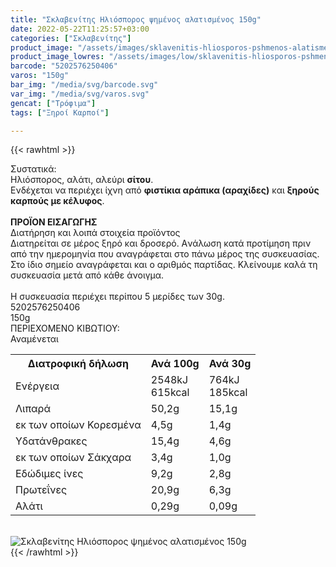 ```yaml
---
title: "Σκλαβενίτης Ηλιόσπορος ψημένος αλατισμένος 150g"
date: 2022-05-22T11:25:57+03:00
categories: ["Σκλαβενίτης"]
product_image: "/assets/images/sklavenitis-hliosporos-pshmenos-alatismenos-150g.jpg"
product_image_lowres: "/assets/images/low/sklavenitis-hliosporos-pshmenos-alatismenos-150g.jpg"
barcode: "5202576250406"
varos: "150g"
bar_img: "/media/svg/barcode.svg"
var_img: "/media/svg/varos.svg"
gencat: ["Τρόφιμα"]
tags: ["Ξηροί Καρποί"]

---
```

{{< rawhtml >}}

<div class="sload513"><div class="product"><div id="sistatika">Συστατικά:</div><div class="alltext">Ηλιόσπορος, αλάτι, αλεύρι <b>σίτου</b>.<br>Ενδέχεται να περιέχει ίχνη από <b>φιστίκια αράπικα (αραχίδες)</b> και <b>ξηρούς καρπούς με κέλυφος</b>.<br><br><b>ΠΡΟΪΟΝ ΕΙΣΑΓΩΓΗΣ</b></div><div id="loipa">Διατήρηση και λοιπά στοιχεία προϊόντος</div><div class="alltext">Διατηρείται σε μέρος ξηρό και δροσερό. Aνάλωση κατά προτίμηση πριν από την ημερομηνία που αναγράφεται στο πάνω μέρος της συσκευασίας. Στο ίδιο σημείο αναγράφεται και ο αριθμός παρτίδας. Κλείνουμε καλά τη συσκευασία μετά από κάθε άνοιγμα.<br><br>Η συσκευασία περιέχει περίπου 5 μερίδες των 30g.</div><div id="barcode"><div id="barimage1"></div><span id="bartext">5202576250406</span></div><div id="varos"><div id="varosimage1"></div><span id="varostext">150g</span></div><div id="kivotio">ΠΕΡΙΕΧΟΜΕΝΟ ΚΙΒΩΤΙΟΥ:<br>Αναμένεται</div><div class="tabout"><table id="diatable"><tbody><tr><th>Διατροφική δήλωση</th><th>Ανά 100g</th><th>Ανά 30g</th></tr><tr><td class="texr2">Ενέργεια</td><td class="texr">2548kJ<br>615kcal</td><td class="texr">764kJ<br>185kcal</td></tr><tr><td class="texr2">Λιπαρά</td><td class="texr">50,2g</td><td class="texr">15,1g</td></tr><tr><td class="gray">εκ των οποίων Κορεσµένα</td><td class="gray2">4,5g</td><td class="gray2">1,4g</td></tr><tr><td class="texr2">Yδατάνθρακες</td><td class="texr">15,4g</td><td class="texr">4,6g</td></tr><tr><td class="gray">εκ των οποίων Σάκχαρα</td><td class="gray2">3,4g</td><td class="gray2">1,0g</td></tr><tr><td class="texr2">Eδώδιμες ίνες</td><td class="texr">9,2g</td><td class="texr">2,8g</td></tr><tr><td class="texr2">Πρωτεΐνες</td><td class="texr">20,9g</td><td class="texr">6,3g</td></tr><tr><td class="texr2">Αλάτι</td><td class="texr">0,29g</td><td class="texr">0,09g</td></tr></tbody></table></div><br><div class="pimg"><img alt="Σκλαβενίτης Ηλιόσπορος ψημένος αλατισμένος 150g" title="Σκλαβενίτης Ηλιόσπορος ψημένος αλατισμένος 150g" src="/assets/images/sklavenitis-hliosporos-pshmenos-alatismenos-150g.jpg"></div></div></div>
{{< /rawhtml >}}


